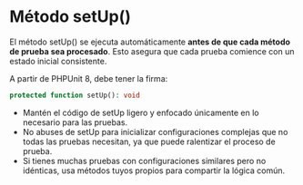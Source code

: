 # Método setUp()

El método setUp() se ejecuta automáticamente **antes de que cada método de prueba sea procesado**. Esto asegura que cada prueba comience con un estado inicial consistente.

A partir de PHPUnit 8, debe tener la firma:

```php
protected function setUp(): void
```

- Mantén el código de setUp ligero y enfocado únicamente en lo necesario para las pruebas.
- No abuses de setUp para inicializar configuraciones complejas que no todas las pruebas necesitan, ya que puede ralentizar el proceso de prueba.
- Si tienes muchas pruebas con configuraciones similares pero no idénticas, usa métodos tuyos propios para compartir la lógica común.